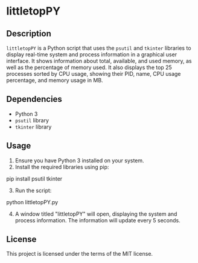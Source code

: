 # littletopPY

## Description
`littletopPY` is a Python script that uses the `psutil` and `tkinter` libraries to display real-time system and process information in a graphical user interface. It shows information about total, available, and used memory, as well as the percentage of memory used. It also displays the top 25 processes sorted by CPU usage, showing their PID, name, CPU usage percentage, and memory usage in MB.

## Dependencies
- Python 3
- `psutil` library
- `tkinter` library

## Usage
1. Ensure you have Python 3 installed on your system.
2. Install the required libraries using pip:

pip install psutil tkinter

3. Run the script:

python littletopPY.py

4. A window titled "littletopPY" will open, displaying the system and process information. The information will update every 5 seconds.

## License
This project is licensed under the terms of the MIT license.
